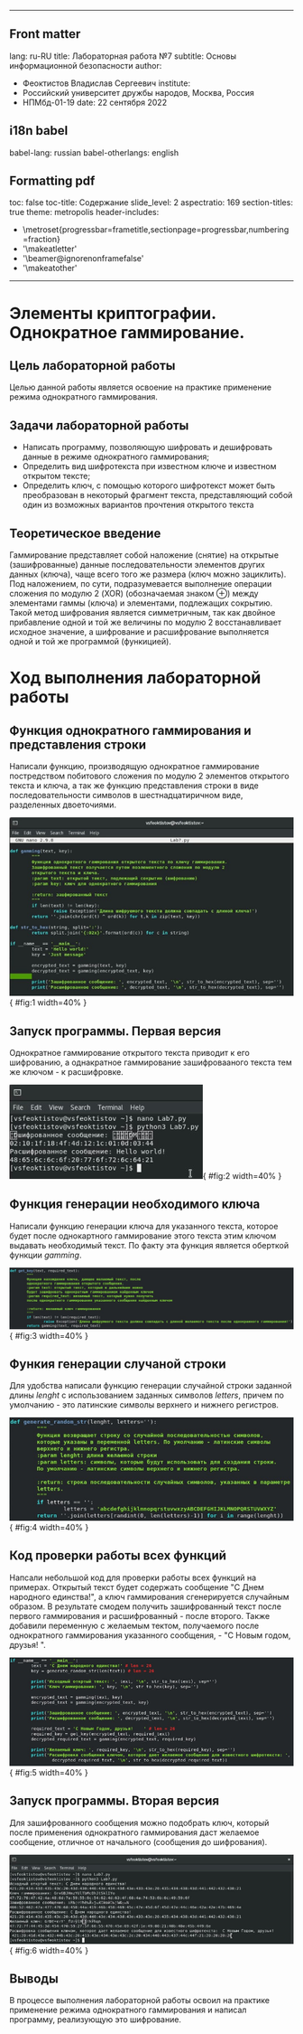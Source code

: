 

---
## Front matter
lang: ru-RU
title: Лабораторная работа №7
subtitle: Основы информационной безопасности
author:
  - Феоктистов Владислав Сергеевич
institute:
  - Российский университет дружбы народов, Москва, Россия
  - НПМбд-01-19
date: 22 сентября 2022

## i18n babel
babel-lang: russian
babel-otherlangs: english

## Formatting pdf
toc: false
toc-title: Содержание
slide_level: 2
aspectratio: 169
section-titles: true
theme: metropolis
header-includes:
 - \metroset{progressbar=frametitle,sectionpage=progressbar,numbering=fraction}
 - '\makeatletter'
 - '\beamer@ignorenonframefalse'
 - '\makeatother'
---

# Элементы криптографии. Однократное гаммирование.

## Цель лабораторной работы

Целью данной работы является освоение на практике применение режима однократного гаммирования.

## Задачи лабораторной работы

 - Написать программу, позволяющую шифровать и дешифровать данные в режиме однократного гаммирования;
 - Определить вид шифротекста при известном ключе и известном открытом тексте;
 - Определить ключ, с помощью которого шифротекст может быть преобразован в некоторый фрагмент текста, представляющий собой один из возможных вариантов прочтения открытого текста

## Теоретическое введение

Гаммирование представляет собой наложение (снятие) на открытые (зашифрованные) данные последовательности элементов других данных (ключа), чаще всего того же размера (ключ можно зациклить). Под наложением, по сути, подразумевается выполнение операции сложения по модулю 2 (XOR) (обозначаемая знаком $\oplus$) между элементами гаммы (ключа) и элементами, подлежащих сокрытию. Такой метод шифрования является симметричным, так как двойное прибавление одной и той же величины по модулю 2 восстанавливает исходное значение, а шифрование и расшифрование выполняется одной и той же программой (функицией).

# Ход выполнения лабораторной работы

## Функция однократного гаммирования и представления строки

Написали функцию, производящую однократное гаммирование постредством побитового сложения по модулю 2 элементов открытого текста и ключа, а так же функцию представления строки в виде последовательности символов в шестнадцатиричном виде, разделенных двоеточиями.

![Код программы. Первая версия](image/img_1.jpg){ #fig:1 width=40% }

## Запуск программы. Первая версия

Однократное гаммирование открытого текста приводит к его шифрованию, а однакратное гаммирование зашифровааного текста тем же ключом - к расшифровке.

![Запуск программы. Первая версия](image/img_2.jpg){ #fig:2 width=40% }

## Функция генерации необходимого ключа 

Написали функцию генерации ключа для указанного текста, которое будет после однокартного гаммирование этого текста этим ключом выдавать необходимый текст. По факту эта функция является оберткой функции *gamming*.

![Функция генерации желаемого ключа](image/img_3.jpg){ #fig:3 width=40% }

## Функия генерации случаной строки

Для удобства написали функцию генерации случайной строки заданной длины *lenght* с использованием заданных символов *letters*, причем по умолчанию - это латинские символы верхнего и нижнего регистров.

![Функция генерации случайной строки](image/img_4.jpg){ #fig:4 width=40% }

## Код проверки работы всех функций

Напсали небольшой код для проверки работы всех функций на примерах. Открытый текст будет содержать сообщение "C Днем народного единства!", а ключ гаммирования сгенерируется случайным образом. В результате смодем получить зашифрованный текст после первого гаммирования и расшифрованный - после второго. Также добавили переменную с желаемым тектом, получаемого после однократного гаммирования указанного сообщения, - "С Новым годом, друзья!    ".

![Код проверки работы всех функций](image/img_5.jpg){ #fig:5 width=40% }

## Запуск программы. Вторая версия

Для зашифрованного сообщения можно подобрать ключ, который после применения однократного гаммирования даст желаемое сообщение, отличное от начального (сообщения до шифрования).

![Запуск программы. Вторая версия](image/img_6.jpg){ #fig:6 width=40% }

## Выводы

В процессе выполнения лабораторной работы освоил на практике применение режима однократного гаммирования и написал программу, реализующую это шифрование.
